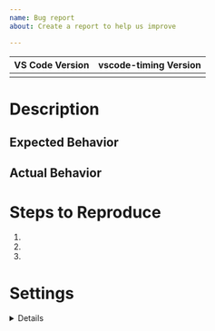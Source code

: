 ```yaml
---
name: Bug report
about: Create a report to help us improve

---
```


<!-- Please fulfill the table below-->
| VS Code Version | vscode-timing Version |
| --------------- | --------------------- |
|                 |                       |

# Description
<!-- Please add a brief description of the error you are receiving here.-->


## Expected Behavior
<!-- How should the extension act? -->


## Actual Behavior
<!-- How is the extension actually behaving? -->


# Steps to Reproduce
<!-- Please add here all necessary steps that need to be taken to reproduce the behavior. -->
1. 
2. 
3. 

# Settings
<details><pre><code>
<!-- Please add all "timing" settings of your settings.json here -->

</code></pre></details>
